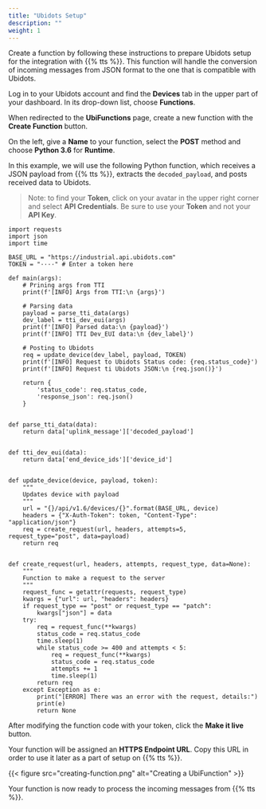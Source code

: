 ```yaml
---
title: "Ubidots Setup"
description: ""
weight: 1
---
```


Create a function by following these instructions to prepare Ubidots setup for the integration with {{% tts %}}. This function will handle the conversion of incoming messages from JSON format to the one that is compatible with Ubidots.

<!--more-->

Log in to your Ubidots account and find the **Devices** tab in the upper part of your dashboard. In its drop-down list, choose **Functions**.

When redirected to the **UbiFunctions** page, create a new function with the **Create Function** button.

On the left, give a **Name** to your function, select the **POST** method and choose **Python 3.6** for **Runtime**.

In this example, we will use the following Python function, which receives a JSON payload from {{% tts %}}, extracts the `decoded_payload`, and posts received data to Ubidots.

>Note: to find your **Token**, click on your avatar in the upper right corner and select **API Credentials**. Be sure to use your **Token** and not your **API Key**.

```
import requests
import json
import time

BASE_URL = "https://industrial.api.ubidots.com"
TOKEN = "····" # Enter a token here

def main(args):
    # Prining args from TTI
    print(f'[INFO] Args from TTI:\n {args}')

    # Parsing data
    payload = parse_tti_data(args)
    dev_label = tti_dev_eui(args)
    print(f'[INFO] Parsed data:\n {payload}')
    print(f'[INFO] TTI Dev_EUI data:\n {dev_label}')

    # Posting to Ubidots
    req = update_device(dev_label, payload, TOKEN)
    print(f'[INFO] Request to Ubidots Status code: {req.status_code}')
    print(f'[INFO] Request ti Ubidots JSON:\n {req.json()}')

    return {
        'status_code': req.status_code,
        'response_json': req.json()
    }


def parse_tti_data(data):
    return data['uplink_message']['decoded_payload']


def tti_dev_eui(data):
    return data['end_device_ids']['device_id']


def update_device(device, payload, token):
    """
    Updates device with payload
    """
    url = "{}/api/v1.6/devices/{}".format(BASE_URL, device)
    headers = {"X-Auth-Token": token, "Content-Type": "application/json"}
    req = create_request(url, headers, attempts=5, request_type="post", data=payload)
    return req


def create_request(url, headers, attempts, request_type, data=None):
    """
    Function to make a request to the server
    """
    request_func = getattr(requests, request_type)
    kwargs = {"url": url, "headers": headers}
    if request_type == "post" or request_type == "patch":
        kwargs["json"] = data
    try:
        req = request_func(**kwargs)
        status_code = req.status_code
        time.sleep(1)
        while status_code >= 400 and attempts < 5:
            req = request_func(**kwargs)
            status_code = req.status_code
            attempts += 1
            time.sleep(1)
        return req
    except Exception as e:
        print("[ERROR] There was an error with the request, details:")
        print(e)
        return None
```

After modifying the function code with your token, click the **Make it live** button. 

Your function will be assigned an **HTTPS Endpoint URL**. Copy this URL in order to use it later as a part of setup on {{% tts %}}. 

{{< figure src="creating-function.png" alt="Creating a UbiFunction" >}}

Your function is now ready to process the incoming messages from {{% tts %}}.
